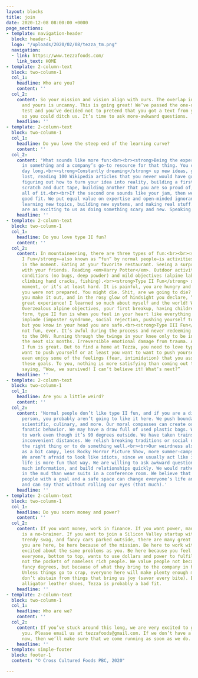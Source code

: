 ```yaml
---
layout: blocks
title: join
date: 2020-12-08 08:00:00 +0000
page_sections:
- template: navigation-header
  block: header-1
  logo: "/uploads/2020/02/08/tezza_tm.png"
  navigation:
  - link: https://www.tezzafoods.com/
    link_text: HOME
- template: 2-column-text
  block: two-column-1
  col_1:
    headline: Who are you?
    content: ''
  col_2:
    content: So your mission and vision align with ours. The overlap in our core values
      and yours is uncanny. This is going great! We’ve passed the one-drink sniff
      test and you’ve decided not to pretend that you got a text from your friend
      so you could ditch us. It’s time to ask more-awkward questions.
    headline: ''
- template: 2-column-text
  block: two-column-1
  col_1:
    headline: Do you love the steep end of the learning curve?
    content: ''
  col_2:
    content: 'What sounds like more fun:<br><br><strong>Being the expert</strong>
      in something and a company’s go-to resource for that thing. You crush it all
      day long.<br><strong>Constantly dreaming</strong> up new ideas, getting totally
      lost, reading 100 Wikipedia articles that you never would have guessed existed,
      figuring out how to turn your idea into reality, building a first version from
      scratch and duct tape, building another that you are so proud of, and then repeating
      all of it.<br><br>If the second one sounds like your jam, then we might be a
      good fit. We put equal value on expertise and open-minded ignorance. We love
      learning new topics, building new systems, and making real stuff. Few things
      are as exciting to us as doing something scary and new. Speaking of scary:'
    headline: ''
- template: 2-column-text
  block: two-column-1
  col_1:
    headline: Do you love type II fun?
    content: ''
  col_2:
    content: In mountaineering, there are three types of fun:<br><br><strong>Type
      I Fun</strong>—also known as “fun” by normal people—is activities that are fun
      in the moment. Eating at your favorite restaurant. Seeing a surprise hit movie
      with your friends. Reading <em>Harry Potter</em>. Outdoor activities with great
      conditions (no bugs, deep powder) and mild objectives (alpine lake swimming,
      climbing hand cracks, fishing).<br><strong>Type II Fun</strong> sucks in the
      moment, or it’s at least hard. It is painful, you are hungry and tired, and
      you were not prepared. You might die. Shit, are we going to die? But somehow
      you make it out, and in the rosy glow of hindsight you declare, “Wow what a
      great experience! I learned so much about myself and the world! We did it!”
      Overzealous alpine objectives, your first breakup, having children. In its highest
      form, type II fun is when you feel in your heart like everything is going to
      implode (imposter syndrome, social rejection, pushing yourself to the limit),
      but you know in your head you are safe.<br><strong>Type III Fun</strong> is
      not fun, ever. It’s awful during the process and never redeeming after. Going
      to the DMV. Running through the twinge in your knee only to be in crutches for
      the next six months. Irreversible emotional damage from trauma. Avoid.<br><br>Type
      I fun is great. But to find a home at Tezza, you need to love type II fun. You
      want to push yourself or at least you want to want to push yourself. You may
      even enjoy some of the feelings (fear, intimidation) that you associate with
      these goals. To you, nothing is more satisfying than coming out the other side,
      saying, “Wow, we survived! I can’t believe it! What’s next?”
    headline: ''
- template: 2-column-text
  block: two-column-1
  col_1:
    headline: Are you a little weird?
    content: ''
  col_2:
    content: 'Normal people don’t like type II fun, and if you are a distinctly normal
      person, you probably aren’t going to like it here. We push boundaries: social,
      scientific, culinary, and more. Our moral compasses can create odd, occasionally
      fanatic behavior. We may have a draw full of used plastic bags. We may bike
      to work even though it’s 90 degrees outside. We have taken trains for outrageously
      inconvenient distances. We relish breaking traditions or social norms to do
      the right thing or to do something well.<br><br>Our weirdness also comes across
      as a bit campy, less Rocky Horror Picture Show, more summer-campy/band-campy.
      We aren’t afraid to look like idiots, since we usually act like idiots because
      life is more fun that way. We are willing to ask awkward questions, share too
      much information, and build relationships quickly. We would rather play tag
      in the mud than wear suits in a conference room. We believe that a group of
      people with a goal and a safe space can change everyone’s life and the world
      and can say that without rolling our eyes (that much).'
    headline: ''
- template: 2-column-text
  block: two-column-1
  col_1:
    headline: Do you scorn money and power?
    content: ''
  col_2:
    content: If you want money, work in finance. If you want power, management consulting
      is a no-brainer. If you want to join a Silicon Valley startup with glossy offices,
      trendy swag, and fancy cars parked outside, there are many great options.<br><br>If
      you are here, be here because of the mission. Be here to work with other nerds
      excited about the same problems as you. Be here because you feel confident that
      everyone, bottom to top, wants to use dollars and power to fulfill the mission,
      not the pockets of nameless rich people. We value people not because of their
      fancy degrees, but because of what they bring to the company in heart and mind.
      Unless things go to crap, everyone here will make plenty enough money, and we
      don’t abstain from things that bring us joy (savor every bite). But if you wear
      alligator leather shoes, Tezza is probably a bad fit.
    headline: ''
- template: 2-column-text
  block: two-column-1
  col_1:
    headline: Who are we?
    content: ''
  col_2:
    content: If you’ve stuck around this long, we are very excited to get to know
      you. Please email us at tezzafoods@gmail.com. If we don’t have a job for you
      now, then we’ll make sure that we come running as soon as we do.
    headline: ''
- template: simple-footer
  block: footer-1
  content: "© Cross Cultured Foods PBC, 2020"

---
```

